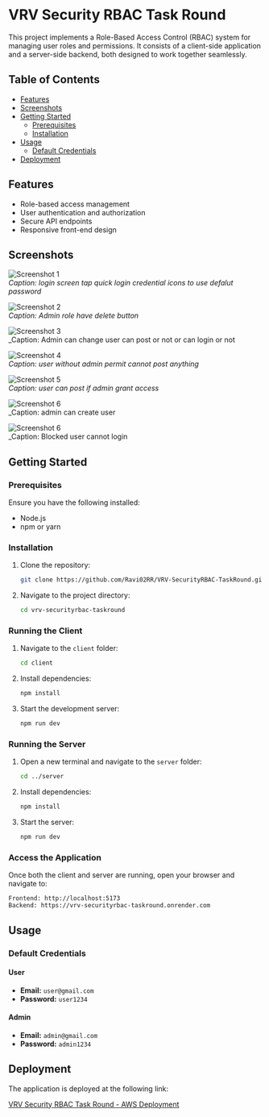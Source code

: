 # VRV Security RBAC Task Round

This project implements a Role-Based Access Control (RBAC) system for managing user roles and permissions. It consists of a client-side application and a server-side backend, both designed to work together seamlessly.

## Table of Contents

- [Features](#features)
- [Screenshots](#screenshots)
- [Getting Started](#getting-started)
  - [Prerequisites](#prerequisites)
  - [Installation](#installation)
- [Usage](#usage)
  - [Default Credentials](#default-credentials)
- [Deployment](#deployment)

## Features

- Role-based access management
- User authentication and authorization
- Secure API endpoints
- Responsive front-end design

## Screenshots

![Screenshot 1](image1.png)  
_Caption: login screen tap quick login credential icons to use defalut password_

![Screenshot 2](image2.png)  
_Caption: Admin role have delete button_

![Screenshot 3](image3.png)  
\_Caption: Admin can change user can post or not or can login or not

![Screenshot 4](image4.png)  
_Caption: user without admin permit cannot post anything_

![Screenshot 5](image5.png)  
_Caption: user can post if admin grant access_

![Screenshot 6](image6.png)  
\_Caption: admin can create user

![Screenshot 6](image7.png)  
\_Caption: Blocked user cannot login

## Getting Started

### Prerequisites

Ensure you have the following installed:

- Node.js
- npm or yarn

### Installation

1. Clone the repository:

   ```bash
   git clone https://github.com/Ravi02RR/VRV-SecurityRBAC-TaskRound.git
   ```

2. Navigate to the project directory:
   ```bash
   cd vrv-securityrbac-taskround
   ```

### Running the Client

1. Navigate to the `client` folder:

   ```bash
   cd client
   ```

2. Install dependencies:

   ```bash
   npm install
   ```

3. Start the development server:
   ```bash
   npm run dev
   ```

### Running the Server

1. Open a new terminal and navigate to the `server` folder:

   ```bash
   cd ../server
   ```

2. Install dependencies:

   ```bash
   npm install
   ```

3. Start the server:
   ```bash
   npm run dev
   ```

### Access the Application

Once both the client and server are running, open your browser and navigate to:

```
Frontend: http://localhost:5173
Backend: https://vrv-securityrbac-taskround.onrender.com
```

## Usage

### Default Credentials

#### User

- **Email:** `user@gmail.com`
- **Password:** `user1234`

#### Admin

- **Email:** `admin@gmail.com`
- **Password:** `admin1234`

## Deployment

The application is deployed at the following link:

[VRV Security RBAC Task Round - AWS Deployment](https://vrvtask.devguy.live/)
